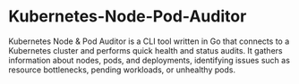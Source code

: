 # Kubernetes-Node-Pod-Auditor
Kubernetes Node &amp; Pod Auditor is a CLI tool written in Go that connects to a Kubernetes cluster and performs quick health and status audits. It gathers information about nodes, pods, and deployments, identifying issues such as resource bottlenecks, pending workloads, or unhealthy pods.
